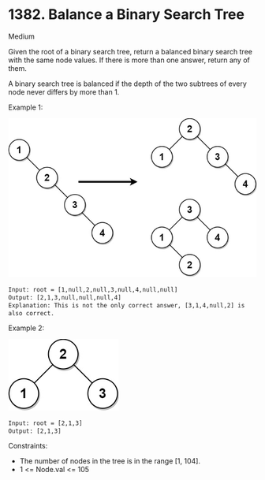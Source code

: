 # 1382. Balance a Binary Search Tree
Medium
      
Given the root of a binary search tree, return a balanced binary search tree with 
the same node values. If there is more than one answer, return any of them.

A binary search tree is balanced if the depth of the two subtrees of every node 
never differs by more than 1.



Example 1:

![ex1](ex1.jpg)
```
Input: root = [1,null,2,null,3,null,4,null,null]
Output: [2,1,3,null,null,null,4]
Explanation: This is not the only correct answer, [3,1,4,null,2] is also correct.
```
Example 2:

![ex2](ex2.jpg)
```
Input: root = [2,1,3]
Output: [2,1,3]
```

Constraints:
* The number of nodes in the tree is in the range [1, 104].
* 1 <= Node.val <= 105